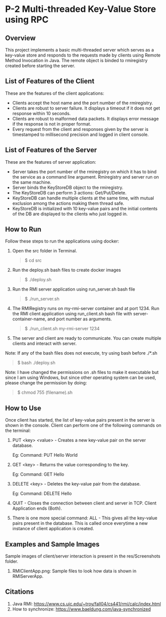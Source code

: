 # P-2 Multi-threaded Key-Value Store using RPC

## Overview

This project implements a basic multi-threaded server which serves as a key-value store and
responds to the requests made by clients using Remote Method Invocation in Java. The remote object is binded to 
rmiregistry created before starting the server.

## List of Features of the Client
These are the features of the client applications:

* Clients accept the host name and the port number of the rmiregistry.
* Clients are robust to server failure. It displays a timeout if it does not get response
  within 10 seconds.
* Clients are robust to malformed data packets. It displays error message if the response
  is not in proper format.
* Every request from the client and responses given by the server is timestamped to millisecond
  precision and logged in client console.

## List of Features of the Server
These are the features of server application:

* Server takes the port number of the rmiregistry on which it has to bind the service
  as a command line argument. Rmiregistry and server run on the same machine.
* Server binds the KeyStoreDB object to the rmiregistry.
* The KeyStoreDB can perform 3 actions: Get/Put/Delete.
* KeyStoreDB can handle multiple clients at the same time, with mutual exclusion 
  among the actions making them thread safe.
* KeyStoreDB is initialized with 10 key-value pairs and the initial contents of the DB are displayed 
  to the clients who just logged in.

## How to Run
Follow these steps to run the applications using docker:
1) Open the src folder in Terminal.
   > $ cd src
2) Run the deploy.sh bash files to create docker images
   > $ ./deploy.sh
3) Run the RMI server application using run_server.sh bash file
   > $ ./run_server.sh
4) The RMIRegistry runs on my-rmi-server container and at port 1234. 
   Run the RMI client application using run_client.sh bash file with server-container-name,
   and port number as arguments.
   > $ ./run_client.sh my-rmi-server 1234
5) The server and client are ready to communicate. You can create multiple clients and interact with server.

Note: If any of the bash files does not execute, try using bash before ./*.sh
> $ bash ./deploy.sh

Note: I have changed the permissions on .sh files to make it executable but since I am using Windows, but since other operating system can be used, please change the permission by doing:
> $ chmod 755 (filename).sh



## How to Use
Once client has started, the list of key-value pairs present in the server is shown in the console.
Client can perform one of the following commands on the terminal:
1) PUT \<key\> \<value\> - Creates a new key-value pair on the server database.

   Eg: Command: PUT Hello World
2) GET \<key\> - Returns the value corresponding to the key.

   Eg: Command: GET Hello
3) DELETE \<key\> - Deletes the key-value pair from the database.

   Eg: Command: DELETE Hello
4) QUIT - Closes the connection between client and server in TCP. Client Application ends (Both).
5) There is one more special command: ALL - This gives all the key-value pairs present in the
   database. This is called once everytime a new instance of client application is created.

## Examples and Sample Images

Sample images of client/server interaction is present in the res/Screenshots folder.

1) RMIClientApp.png: Sample files to look how data is shown in RMIServerApp.

## Citations
1. Java RMI: https://www.cs.uic.edu/~troy/fall04/cs441/rmi/calc/index.html
2. How to synchronize: https://www.baeldung.com/java-synchronized
